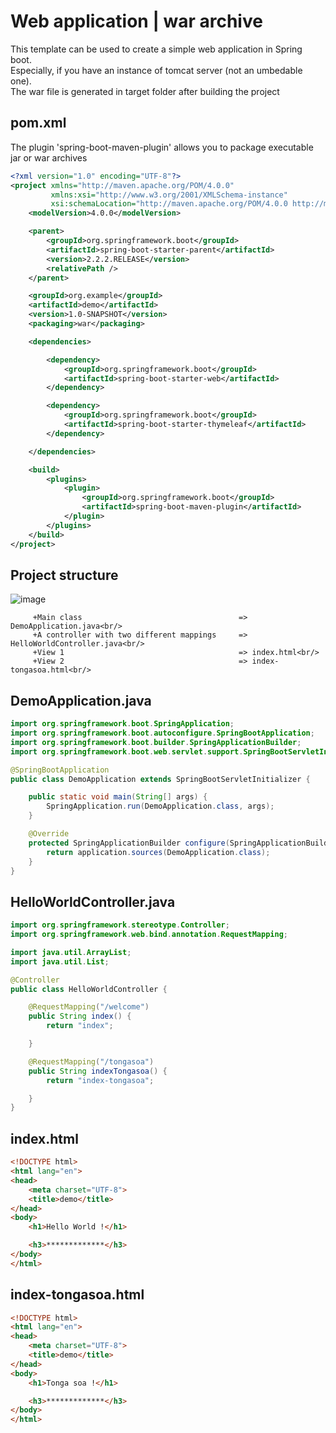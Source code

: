 # Web application | war archive #
This template can be used to create a simple web application in Spring boot.<br/>
Especially, if you have an instance of tomcat server (not an umbedable one).<br/>
The war file is generated in target folder after building the project

## pom.xml
The plugin 'spring-boot-maven-plugin' allows you to package executable jar or war archives
```xml
<?xml version="1.0" encoding="UTF-8"?>
<project xmlns="http://maven.apache.org/POM/4.0.0"
         xmlns:xsi="http://www.w3.org/2001/XMLSchema-instance"
         xsi:schemaLocation="http://maven.apache.org/POM/4.0.0 http://maven.apache.org/xsd/maven-4.0.0.xsd">
    <modelVersion>4.0.0</modelVersion>

    <parent>
        <groupId>org.springframework.boot</groupId>
        <artifactId>spring-boot-starter-parent</artifactId>
        <version>2.2.2.RELEASE</version>
        <relativePath />
    </parent>

    <groupId>org.example</groupId>
    <artifactId>demo</artifactId>
    <version>1.0-SNAPSHOT</version>
    <packaging>war</packaging>

    <dependencies>

        <dependency>
            <groupId>org.springframework.boot</groupId>
            <artifactId>spring-boot-starter-web</artifactId>
        </dependency>

        <dependency>
            <groupId>org.springframework.boot</groupId>
            <artifactId>spring-boot-starter-thymeleaf</artifactId>
        </dependency>

    </dependencies>

    <build>
        <plugins>
            <plugin>
                <groupId>org.springframework.boot</groupId>
                <artifactId>spring-boot-maven-plugin</artifactId>
            </plugin>
        </plugins>
    </build>
</project>
```

## Project structure
![image](https://user-images.githubusercontent.com/21175250/105104764-37fe7180-5ab3-11eb-801f-4422da6c741e.png)

         +Main class                                   => DemoApplication.java<br/>
         +A controller with two different mappings     => HelloWorldController.java<br/>
         +View 1                                       => index.html<br/>
         +View 2                                       => index-tongasoa.html<br/>

## DemoApplication.java
```java
import org.springframework.boot.SpringApplication;
import org.springframework.boot.autoconfigure.SpringBootApplication;
import org.springframework.boot.builder.SpringApplicationBuilder;
import org.springframework.boot.web.servlet.support.SpringBootServletInitializer;

@SpringBootApplication
public class DemoApplication extends SpringBootServletInitializer {

    public static void main(String[] args) {
        SpringApplication.run(DemoApplication.class, args);
    }

    @Override
    protected SpringApplicationBuilder configure(SpringApplicationBuilder application) {
        return application.sources(DemoApplication.class);
    }
}
```

## HelloWorldController.java
```java
import org.springframework.stereotype.Controller;
import org.springframework.web.bind.annotation.RequestMapping;

import java.util.ArrayList;
import java.util.List;

@Controller
public class HelloWorldController {

    @RequestMapping("/welcome")
    public String index() {
        return "index";

    }

    @RequestMapping("/tongasoa")
    public String indexTongasoa() {
        return "index-tongasoa";

    }
}
```

## index.html
```html
<!DOCTYPE html>
<html lang="en">
<head>
    <meta charset="UTF-8">
    <title>demo</title>
</head>
<body>
    <h1>Hello World !</h1>

    <h3>*************</h3>
</body>
</html>
```

## index-tongasoa.html
```html
<!DOCTYPE html>
<html lang="en">
<head>
    <meta charset="UTF-8">
    <title>demo</title>
</head>
<body>
    <h1>Tonga soa !</h1>

    <h3>*************</h3>
</body>
</html>
```
